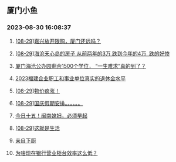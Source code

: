 ## 厦门小鱼 
### 2023-08-30 16:08:37

1. [[08-29]嘉兴放开限购，厦门还远吗？](http://bbs.xmfish.com/read-htm-tid-18062668.html)

2. [[08-29]海沧天心岛的房子 从前两年的3万 跌到今年的4万  跌的好惨](http://bbs.xmfish.com/read-htm-tid-18062877.html)

3. [厦门海沧公办园剩余1500个学位， “一生难求”真的到了？](http://bbs.xmfish.com/read-htm-tid-18062748.html)

4. [2023福建企业职工和事业单位真实的退休金水平](http://bbs.xmfish.com/read-htm-tid-18062938.html)

5. [[08-29]物价疯涨！](http://bbs.xmfish.com/read-htm-tid-18062922.html)

6. [[08-29]国庆假期安排。。。。。。](http://bbs.xmfish.com/read-htm-tid-18062710.html)

7. [今日十五！闽南媳妇，必须早起](http://bbs.xmfish.com/read-htm-tid-18062921.html)

8. [[08-29]这就是生活](http://bbs.xmfish.com/read-htm-tid-18062695.html)

9. [亲自下厨](http://bbs.xmfish.com/read-htm-tid-18062781.html)

10. [为啥现在银行营业柜台效率这么低？](http://bbs.xmfish.com/read-htm-tid-18062655.html)

